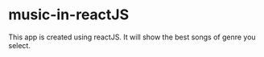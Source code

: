 # music-in-reactJS
This app is created using reactJS. It will show the best songs of genre you select.
